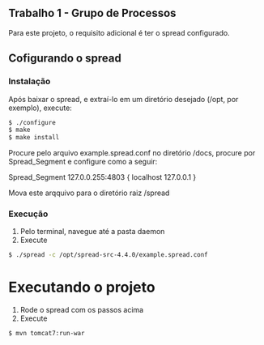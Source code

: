 ## Trabalho 1 - Grupo de Processos

Para este projeto, o requisito adicional é ter o spread configurado. 

## Cofigurando o spread

### Instalação

Após baixar o spread, e extraí-lo em um diretório desejado (/opt, por exemplo), execute: 

```sh
$ ./configure
$ make
$ make install
```
Procure pelo arquivo example.spread.conf no diretório /docs, procure por Spread_Segment e configure como a seguir:

Spread_Segment  127.0.0.255:4803 {
	localhost		127.0.0.1
}

Mova este arqquivo para o diretório raiz /spread

### Execução
1. Pelo terminal, navegue até a pasta daemon
2. Execute
```sh
$ ./spread -c /opt/spread-src-4.4.0/example.spread.conf
```

# Executando o projeto

1. Rode o spread com os passos acima
2. Execute
```sh
$ mvn tomcat7:run-war
```

